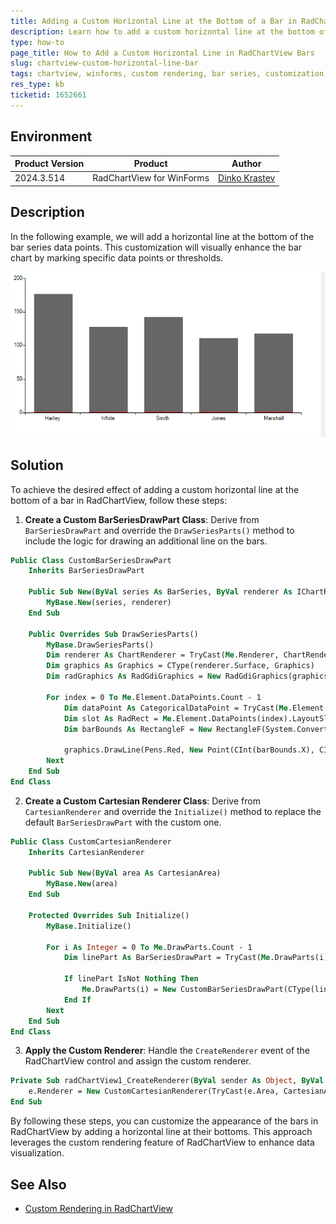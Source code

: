```yaml
---
title: Adding a Custom Horizontal Line at the Bottom of a Bar in RadChartView
description: Learn how to add a custom horizontal line at the bottom of a bar in RadChartView for WinForms by custom rendering.
type: how-to
page_title: How to Add a Custom Horizontal Line in RadChartView Bars
slug: chartview-custom-horizontal-line-bar
tags: chartview, winforms, custom rendering, bar series, customization, line
res_type: kb
ticketid: 1652661
---
```


## Environment

|Product Version|Product|Author|
|----|----|----|
|2024.3.514|RadChartView for WinForms|[Dinko Krastev](https://www.telerik.com/blogs/author/dinko-krastev)|

## Description

In the following example, we will add a horizontal line at the bottom of the bar series data points. This customization will visually enhance the bar chart by marking specific data points or thresholds.

![chartview-custom-horizontal-line-bar  001](images/chartview-custom-horizontal-line-bar001.png)

## Solution

To achieve the desired effect of adding a custom horizontal line at the bottom of a bar in RadChartView, follow these steps:

1. **Create a Custom BarSeriesDrawPart Class**: Derive from `BarSeriesDrawPart` and override the `DrawSeriesParts()` method to include the logic for drawing an additional line on the bars.

```vb
Public Class CustomBarSeriesDrawPart
    Inherits BarSeriesDrawPart

    Public Sub New(ByVal series As BarSeries, ByVal renderer As IChartRenderer)
        MyBase.New(series, renderer)
    End Sub

    Public Overrides Sub DrawSeriesParts()
        MyBase.DrawSeriesParts()
        Dim renderer As ChartRenderer = TryCast(Me.Renderer, ChartRenderer)
        Dim graphics As Graphics = CType(renderer.Surface, Graphics)
        Dim radGraphics As RadGdiGraphics = New RadGdiGraphics(graphics)

        For index = 0 To Me.Element.DataPoints.Count - 1
            Dim dataPoint As CategoricalDataPoint = TryCast(Me.Element.DataPoints(index), CategoricalDataPoint)
            Dim slot As RadRect = Me.Element.DataPoints(index).LayoutSlot
            Dim barBounds As RectangleF = New RectangleF(System.Convert.ToSingle((Me.OffsetX + slot.X)), System.Convert.ToSingle((slot.Height + slot.Y + 18)), System.Convert.ToSingle(slot.Width), System.Convert.ToSingle(slot.Height))

            graphics.DrawLine(Pens.Red, New Point(CInt(barBounds.X), CInt(barBounds.Y) + 20), New Point(CInt(barBounds.X) + barBounds.Width, CInt(barBounds.Y) + 20))
        Next
    End Sub
End Class
```

2. **Create a Custom Cartesian Renderer Class**: Derive from `CartesianRenderer` and override the `Initialize()` method to replace the default `BarSeriesDrawPart` with the custom one.

```vb
Public Class CustomCartesianRenderer
    Inherits CartesianRenderer

    Public Sub New(ByVal area As CartesianArea)
        MyBase.New(area)
    End Sub

    Protected Overrides Sub Initialize()
        MyBase.Initialize()

        For i As Integer = 0 To Me.DrawParts.Count - 1
            Dim linePart As BarSeriesDrawPart = TryCast(Me.DrawParts(i), BarSeriesDrawPart)

            If linePart IsNot Nothing Then
                Me.DrawParts(i) = New CustomBarSeriesDrawPart(CType(linePart.Element, BarSeries), Me)
            End If
        Next
    End Sub
End Class
```

3. **Apply the Custom Renderer**: Handle the `CreateRenderer` event of the RadChartView control and assign the custom renderer.

```vb
Private Sub radChartView1_CreateRenderer(ByVal sender As Object, ByVal e As ChartViewCreateRendererEventArgs)
    e.Renderer = New CustomCartesianRenderer(TryCast(e.Area, CartesianArea))
End Sub
```

By following these steps, you can customize the appearance of the bars in RadChartView by adding a horizontal line at their bottoms. This approach leverages the custom rendering feature of RadChartView to enhance data visualization.

## See Also

- [Custom Rendering in RadChartView](https://docs.telerik.com/devtools/winforms/controls/chartview/customization/custom-rendering)
